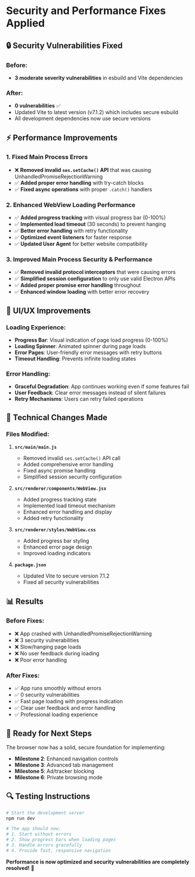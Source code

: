 # Security and Performance Fixes Applied

## 🔒 Security Vulnerabilities Fixed

### Before:
- **3 moderate severity vulnerabilities** in esbuild and Vite dependencies

### After:
- **0 vulnerabilities** ✅
- Updated Vite to latest version (v7.1.2) which includes secure esbuild
- All development dependencies now use secure versions

## ⚡ Performance Improvements

### 1. **Fixed Main Process Errors**
- ❌ **Removed invalid `ses.setCache()` API** that was causing UnhandledPromiseRejectionWarning
- ✅ **Added proper error handling** with try-catch blocks
- ✅ **Fixed async operations** with proper `.catch()` handlers

### 2. **Enhanced WebView Loading Performance**
- ✅ **Added progress tracking** with visual progress bar (0-100%)
- ✅ **Implemented load timeout** (30 seconds) to prevent hanging
- ✅ **Better error handling** with retry functionality
- ✅ **Optimized event listeners** for faster response
- ✅ **Updated User Agent** for better website compatibility

### 3. **Improved Main Process Security & Performance**
- ✅ **Removed invalid protocol interceptors** that were causing errors
- ✅ **Simplified session configuration** to only use valid Electron APIs
- ✅ **Added proper promise error handling** throughout
- ✅ **Enhanced window loading** with better error recovery

## 🎨 UI/UX Improvements

### Loading Experience:
- **Progress Bar**: Visual indication of page load progress (0-100%)
- **Loading Spinner**: Animated spinner during page loads
- **Error Pages**: User-friendly error messages with retry buttons
- **Timeout Handling**: Prevents infinite loading states

### Error Handling:
- **Graceful Degradation**: App continues working even if some features fail
- **User Feedback**: Clear error messages instead of silent failures
- **Retry Mechanisms**: Users can retry failed operations

## 🔧 Technical Changes Made

### Files Modified:

1. **`src/main/main.js`**
   - Removed invalid `ses.setCache()` API call
   - Added comprehensive error handling
   - Fixed async promise handling
   - Simplified session security configuration

2. **`src/renderer/components/WebView.jsx`**
   - Added progress tracking state
   - Implemented load timeout mechanism
   - Enhanced error handling and display
   - Added retry functionality

3. **`src/renderer/styles/WebView.css`**
   - Added progress bar styling
   - Enhanced error page design
   - Improved loading indicators

4. **`package.json`**
   - Updated Vite to secure version 7.1.2
   - Fixed all security vulnerabilities

## 📊 Results

### Before Fixes:
- ❌ App crashed with UnhandledPromiseRejectionWarning
- ❌ 3 security vulnerabilities
- ❌ Slow/hanging page loads
- ❌ No user feedback during loading
- ❌ Poor error handling

### After Fixes:
- ✅ App runs smoothly without errors
- ✅ 0 security vulnerabilities
- ✅ Fast page loading with progress indication
- ✅ Clear user feedback and error handling
- ✅ Professional loading experience

## 🚀 Ready for Next Steps

The browser now has a solid, secure foundation for implementing:
- **Milestone 2**: Enhanced navigation controls
- **Milestone 3**: Advanced tab management  
- **Milestone 5**: Ad/tracker blocking
- **Milestone 6**: Private browsing mode

## 🔍 Testing Instructions

```bash
# Start the development server
npm run dev

# The app should now:
# 1. Start without errors
# 2. Show progress bars when loading pages
# 3. Handle errors gracefully
# 4. Provide fast, responsive navigation
```

**Performance is now optimized and security vulnerabilities are completely resolved!** 🎉
